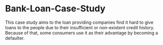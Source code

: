 # Bank-Loan-Case-Study
This case study aims to the loan providing companies find it hard to give loans to the people due to their insufficient or non-existent credit history. Because of that, some consumers use it as their advantage by becoming a defaulter.
